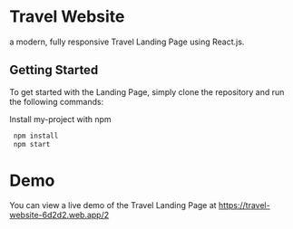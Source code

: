 # Travel Website
 a modern, fully responsive Travel Landing Page using React.js.

## Getting Started
To get started with the Landing Page, simply clone the repository and run the following commands:

Install my-project with npm

```bash
 npm install
 npm start
```
# Demo
You can view a live demo of the Travel Landing Page at https://travel-website-6d2d2.web.app/2
